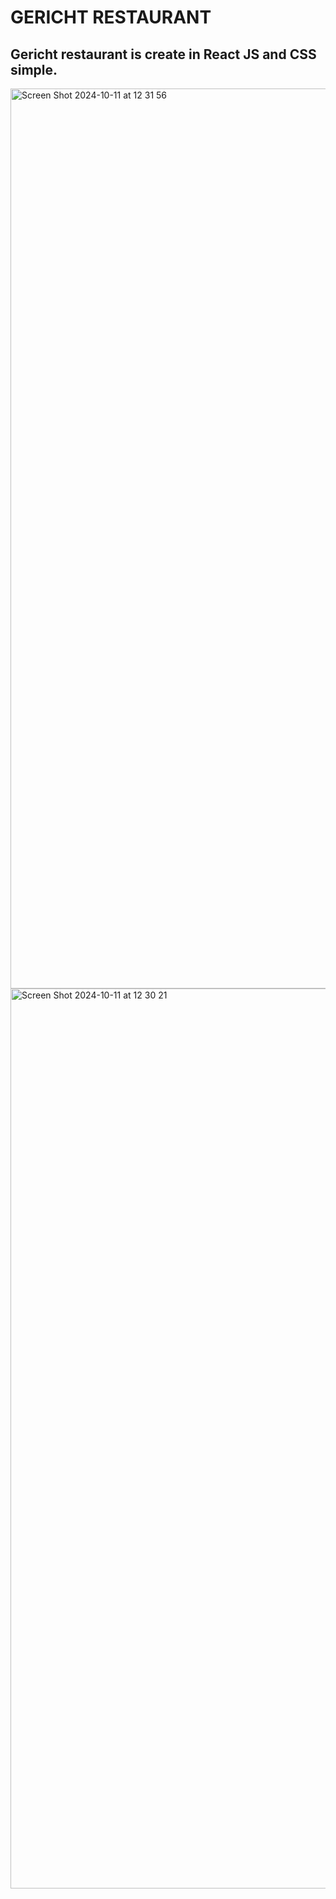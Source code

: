 # GERICHT RESTAURANT
## Gericht restaurant is create in React JS and CSS simple.
<img width="1440" alt="Screen Shot 2024-10-11 at 12 31 56" src="https://github.com/user-attachments/assets/00f35e6c-4bff-4c79-9a06-5611610b3da2">
<img width="1440" alt="Screen Shot 2024-10-11 at 12 30 21" src="https://github.com/user-attachments/assets/22f883a0-0bd8-49ff-a56e-97d86ae9b503">
